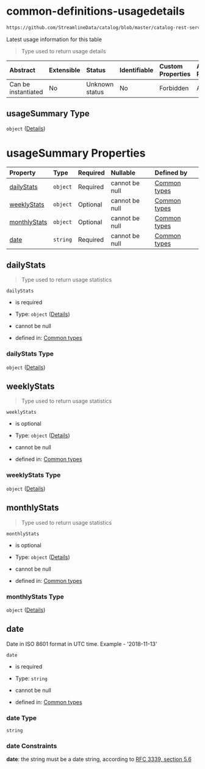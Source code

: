 # common-definitions-usagedetails

```txt
https://github.com/StreamlineData/catalog/blob/master/catalog-rest-service/src/main/resources/json/schema/entity/data/table.json#/properties/usageSummary
```

Latest usage information for this table

> Type used to return usage details

| Abstract            | Extensible | Status         | Identifiable | Custom Properties | Additional Properties | Access Restrictions | Defined In                                                             |
| :------------------ | :--------- | :------------- | :----------- | :---------------- | :-------------------- | :------------------ | :--------------------------------------------------------------------- |
| Can be instantiated | No         | Unknown status | No           | Forbidden         | Allowed               | none                | [table.json*](../https://github.com/StreamlineData/catalog/blob/master/catalog-rest-service/src/main/resources/json/schema/entity/data/table.json "open original schema") |

## usageSummary Type

`object` ([Details](common-definitions-usagedetails.md))

# usageSummary Properties

| Property                      | Type     | Required | Nullable       | Defined by                                                                                                                                                                                                                      |
| :---------------------------- | :------- | :------- | :------------- | :------------------------------------------------------------------------------------------------------------------------------------------------------------------------------------------------------------------------------ |
| [dailyStats](#dailystats)     | `object` | Required | cannot be null | [Common types](common-definitions-usagestats.md "https://github.com/StreamlineData/catalog/blob/master/catalog-rest-service/src/main/resources/json/schema/type/common.json#/definitions/usageDetails/properties/dailyStats")   |
| [weeklyStats](#weeklystats)   | `object` | Optional | cannot be null | [Common types](common-definitions-usagestats.md "https://github.com/StreamlineData/catalog/blob/master/catalog-rest-service/src/main/resources/json/schema/type/common.json#/definitions/usageDetails/properties/weeklyStats")  |
| [monthlyStats](#monthlystats) | `object` | Optional | cannot be null | [Common types](common-definitions-usagestats.md "https://github.com/StreamlineData/catalog/blob/master/catalog-rest-service/src/main/resources/json/schema/type/common.json#/definitions/usageDetails/properties/monthlyStats") |
| [date](#date)                 | `string` | Required | cannot be null | [Common types](common-definitions-date.md "https://github.com/StreamlineData/catalog/blob/master/catalog-rest-service/src/main/resources/json/schema/type/common.json#/definitions/usageDetails/properties/date")               |

## dailyStats



> Type used to return usage statistics

`dailyStats`

*   is required

*   Type: `object` ([Details](common-definitions-usagestats.md))

*   cannot be null

*   defined in: [Common types](common-definitions-usagestats.md "https://github.com/StreamlineData/catalog/blob/master/catalog-rest-service/src/main/resources/json/schema/type/common.json#/definitions/usageDetails/properties/dailyStats")

### dailyStats Type

`object` ([Details](common-definitions-usagestats.md))

## weeklyStats



> Type used to return usage statistics

`weeklyStats`

*   is optional

*   Type: `object` ([Details](common-definitions-usagestats.md))

*   cannot be null

*   defined in: [Common types](common-definitions-usagestats.md "https://github.com/StreamlineData/catalog/blob/master/catalog-rest-service/src/main/resources/json/schema/type/common.json#/definitions/usageDetails/properties/weeklyStats")

### weeklyStats Type

`object` ([Details](common-definitions-usagestats.md))

## monthlyStats



> Type used to return usage statistics

`monthlyStats`

*   is optional

*   Type: `object` ([Details](common-definitions-usagestats.md))

*   cannot be null

*   defined in: [Common types](common-definitions-usagestats.md "https://github.com/StreamlineData/catalog/blob/master/catalog-rest-service/src/main/resources/json/schema/type/common.json#/definitions/usageDetails/properties/monthlyStats")

### monthlyStats Type

`object` ([Details](common-definitions-usagestats.md))

## date

Date in ISO 8601 format in UTC time. Example - '2018-11-13'

`date`

*   is required

*   Type: `string`

*   cannot be null

*   defined in: [Common types](common-definitions-date.md "https://github.com/StreamlineData/catalog/blob/master/catalog-rest-service/src/main/resources/json/schema/type/common.json#/definitions/usageDetails/properties/date")

### date Type

`string`

### date Constraints

**date**: the string must be a date string, according to [RFC 3339, section 5.6](https://tools.ietf.org/html/rfc3339 "check the specification")
